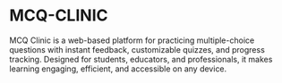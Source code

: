 # MCQ-CLINIC
MCQ Clinic is a web-based platform for practicing multiple-choice questions with instant feedback, customizable quizzes, and progress tracking. Designed for students, educators, and professionals, it makes learning engaging, efficient, and accessible on any device.
